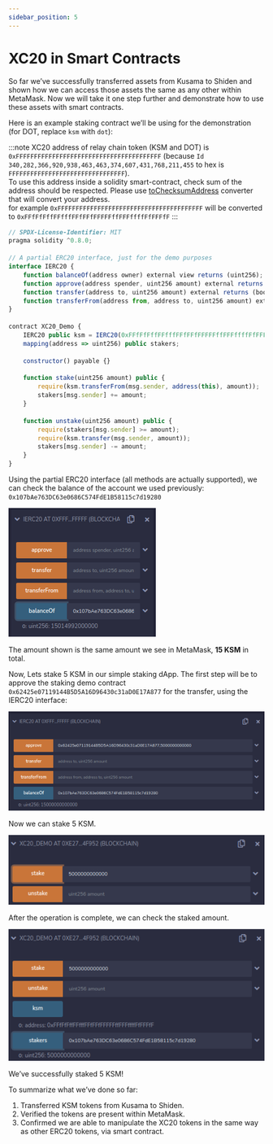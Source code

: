 ```yaml
---
sidebar_position: 5
---
```


# XC20 in Smart Contracts

So far we’ve successfully transferred assets from Kusama to Shiden and shown how we can access those assets the same as any other within MetaMask. Now we will take it one step further and demonstrate how to use these assets with smart contracts.

Here is an example staking contract we’ll be using for the demonstration (for DOT, replace `ksm` with `dot`):

:::note
XC20 address of relay chain token (KSM and DOT) is `0xFFFFFFFFFFFFFFFFFFFFFFFFFFFFFFFFFFFFFFFF` (because `Id` `340,282,366,920,938,463,463,374,607,431,768,211,455` to hex is `FFFFFFFFFFFFFFFFFFFFFFFFFFFFFFFF`).     
To use this address inside a solidity smart-contract, check sum of the address should be respected. Please use [toChecksumAddress](https://web3-tools.netlify.app/) converter that will convert your address.     
for example `0xFFFFFFFFFFFFFFFFFFFFFFFFFFFFFFFFFFFFFFFF` will be converted to `0xFFfFfFffFFfffFFfFFfFFFFFffFFFffffFfFFFfF`
:::

```js
// SPDX-License-Identifier: MIT
pragma solidity ^0.8.0;

// A partial ERC20 interface, just for the demo purposes
interface IERC20 {
    function balanceOf(address owner) external view returns (uint256);
    function approve(address spender, uint256 amount) external returns (bool);
    function transfer(address to, uint256 amount) external returns (bool);
    function transferFrom(address from, address to, uint256 amount) external returns (bool);
}

contract XC20_Demo {
    IERC20 public ksm = IERC20(0xFFfFfFffFFfffFFfFFfFFFFFffFFFffffFfFFFfF);
    mapping(address => uint256) public stakers;

    constructor() payable {}

    function stake(uint256 amount) public {
        require(ksm.transferFrom(msg.sender, address(this), amount));
        stakers[msg.sender] += amount;
    }

    function unstake(uint256 amount) public {
        require(stakers[msg.sender] >= amount);
        require(ksm.transfer(msg.sender, amount));
        stakers[msg.sender] -= amount;
    }
}
```

Using the partial ERC20 interface (all methods are actually supported), we can check the balance of the account we used previously: `0x107bAe763DC63e0686C574FdE1B58115c7d19280`

![14](img/14.png)

The amount shown is the same amount we see in MetaMask, **15 KSM** in total.

Now, Lets stake 5 KSM in our simple staking dApp. The first step will be to approve the staking demo contract `0x62425e07119144B5D5A16D96430c31aD0E17A877` for the transfer, using the IERC20 interface:

![15](img/15.png)

Now we can stake 5 KSM.

![16](img/16.png)

After the operation is complete, we can check the staked amount.

![17](img/17.png)

We’ve successfully staked 5 KSM!

To summarize what we’ve done so far:

1. Transferred KSM tokens from Kusama to Shiden.
2. Verified the tokens are present within MetaMask.
3. Confirmed we are able to manipulate the XC20 tokens in the same way as other ERC20 tokens, via smart contract.
